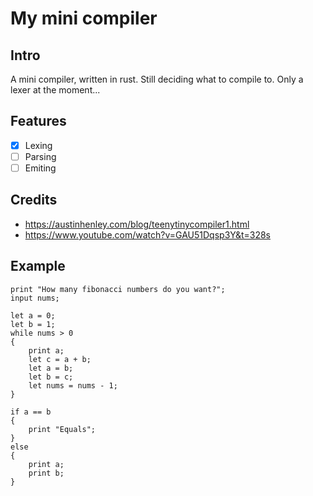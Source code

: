 # My mini compiler

## Intro

A mini compiler, written in rust. Still deciding what to compile to.
Only a lexer at the moment...

## Features

- [x] Lexing
- [ ] Parsing
- [ ] Emiting

## Credits

- https://austinhenley.com/blog/teenytinycompiler1.html
- https://www.youtube.com/watch?v=GAU51Dqsp3Y&t=328s

## Example

```
print "How many fibonacci numbers do you want?";
input nums;

let a = 0;
let b = 1;
while nums > 0
{
    print a;
    let c = a + b;
    let a = b;
    let b = c;
    let nums = nums - 1;
}

if a == b
{
    print "Equals";
}
else
{
    print a;
    print b;
}
```
